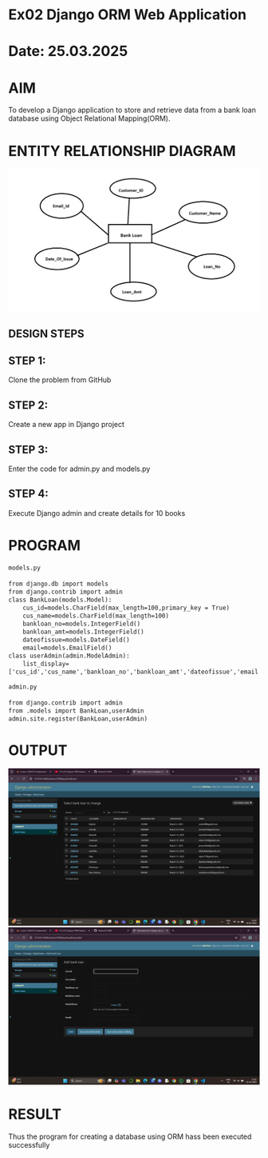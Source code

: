 # Ex02 Django ORM Web Application
# Date: 25.03.2025
# AIM
To develop a Django application to store and retrieve data from a bank loan database using Object Relational Mapping(ORM).

# ENTITY RELATIONSHIP DIAGRAM
![alt text](<Screenshot 2025-03-18 113603.png>)
## DESIGN STEPS
## STEP 1:
Clone the problem from GitHub

## STEP 2:
Create a new app in Django project

## STEP 3:
Enter the code for admin.py and models.py

## STEP 4:
Execute Django admin and create details for 10 books

# PROGRAM
```
models.py

from django.db import models
from django.contrib import admin
class BankLoan(models.Model):
    cus_id=models.CharField(max_length=100,primary_key = True)
    cus_name=models.CharField(max_length=100)
    bankloan_no=models.IntegerField()
    bankloan_amt=models.IntegerField()
    dateofissue=models.DateField()
    email=models.EmailField()
class userAdmin(admin.ModelAdmin):
    list_display=['cus_id','cus_name','bankloan_no','bankloan_amt','dateofissue','email']
```
```
admin.py

from django.contrib import admin
from .models import BankLoan,userAdmin
admin.site.register(BankLoan,userAdmin)
```
# OUTPUT
![alt text](<Screenshot (111).png>)
![alt text](<Screenshot (112).png>)
# RESULT
Thus the program for creating a database using ORM hass been executed successfully
